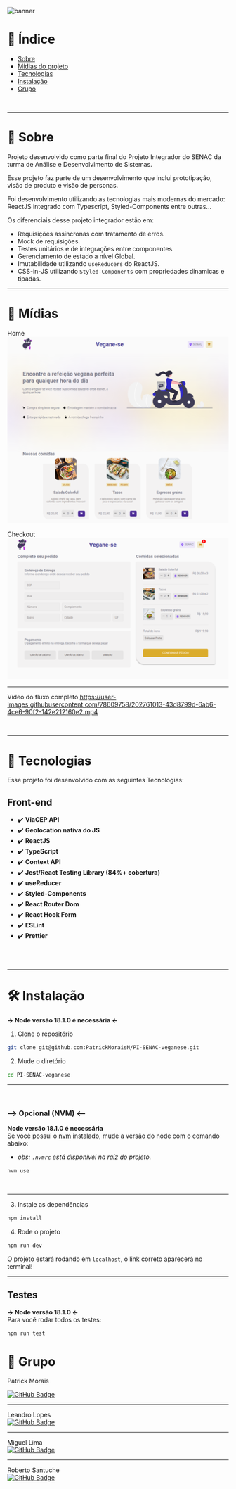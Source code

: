 ![banner](src/assets/CoffeeShopBanner.png)
<br />

# :pushpin: Índice
- [Sobre](#monocle_face-sobre)
- [Mídias do projeto](#camera_flash-mídias)
- [Tecnologias](#rocket-tecnologias)
- [Instalação](#hammer_and_wrench-instalação)
- [Grupo](#closed_book-grupo)
<br />

---

# :monocle_face: Sobre
Projeto desenvolvido como parte final do Projeto Integrador do SENAC da turma de Análise e Desenvolvimento de Sistemas.

Esse projeto faz parte de um desenvolvimento que inclui prototipação, visão de produto e visão de personas.

Foi desenvolvimento utilizando as tecnologias mais modernas do mercado: ReactJS integrado com Typescript, Styled-Components entre outras...

Os diferenciais desse projeto integrador estão em:

 - Requisições assíncronas com tratamento de erros.
 - Mock de requisições.
 - Testes unitários e de integrações entre componentes.
 - Gerenciamento de estado a nível Global.
 - Imutabilidade utilizando `useReducers` do ReactJS.
 - CSS-in-JS utilizando `Styled-Components` com propriedades dinamicas e tipadas.
---

# :camera_flash: Mídias
Home
![Imagem do projeto](src/assets/homeveganese.png)

Checkout
![Imagem do projeto](src/assets/cartveganese.png)

---

Vídeo do fluxo completo
https://user-images.githubusercontent.com/78609758/202761013-43d8799d-6ab6-4ce6-90f2-142e212160e2.mp4



<br />

---

# :rocket: Tecnologias
Esse projeto foi desenvolvido com as seguintes Tecnologias: <br>

  ## Front-end
  - :heavy_check_mark: **ViaCEP API**
  - :heavy_check_mark: **Geolocation nativa do JS**
  - :heavy_check_mark: **ReactJS**
  - :heavy_check_mark: **TypeScript**
  - :heavy_check_mark: **Context API**
  - :heavy_check_mark: **Jest/React Testing Library (84%+ cobertura)**
  - :heavy_check_mark: **useReducer**
  - :heavy_check_mark: **Styled-Components**
  - :heavy_check_mark: **React Router Dom**
  - :heavy_check_mark: **React Hook Form**
  - :heavy_check_mark: **ESLint**
  - :heavy_check_mark: **Prettier**
<br><br>
<br />

---

# :hammer_and_wrench: Instalação
**-> Node versão 18.1.0 é necessária <-**
1. Clone o repositório

```bash
git clone git@github.com:PatrickMoraisN/PI-SENAC-veganese.git
```

2. Mude o diretório

```bash
cd PI-SENAC-veganese
```
---
<br>

### **--> Opcional (NVM) <--**  
**Node versão 18.1.0 é necessária**   
Se você possui o [nvm](https://github.com/nvm-sh/nvm) instalado, mude a versão do node com o comando abaixo:

 - *obs: `.nvmrc` está disponível na raíz do projeto.*

```bash
nvm use
```
<br>

---

3. Instale as dependências

```bash
npm install
```

4. Rode o projeto   


```bash
npm run dev
```

O projeto estará rodando em `localhost`, o link correto aparecerá no terminal!

---

## Testes
**-> Node versão 18.1.0 <-**   
Para você rodar todos os testes:

```bash
npm run test
```

# :closed_book: Grupo
Patrick Morais <br>
<!-- [![Linkedin Badge](https://img.shields.io/badge/-Linkedin-6633cc?style=flat-square&logo=Linkedin&logoColor=white&link=https://www.linkedin.com/in/patrick-morais/)](https://www.linkedin.com/in/patrick-morais/)<br>
[![Gmail Badge](https://img.shields.io/badge/-ppternunes@gmail.com-6633cc?style=flat-square&logo=Gmail&logoColor=white&link=mailto:ppternunes@gmail.com)](mailto:ppternunes@gmail.com)<br> -->
[![GitHub Badge](https://img.shields.io/badge/-Patrick%20Morais-6633cc?style=flat-square&logo=github&logoColor=white)](https://www.github.com/patrickmoraisn/)

---

Leandro Lopes <br>
[![GitHub Badge](https://img.shields.io/badge/-Leandro%20Lopes-6633cc?style=flat-square&logo=github&logoColor=white)](https://github.com/LEANDRO-DV)

---

Miguel Lima <br>
[![GitHub Badge](https://img.shields.io/badge/-Leandro%20Lopes-6633cc?style=flat-square&logo=github&logoColor=white)](https://github.com/Miguel-Lima)

---

Roberto Santuche <br>
[![GitHub Badge](https://img.shields.io/badge/-Roberto%20Santuche-6633cc?style=flat-square&logo=github&logoColor=white)]()
